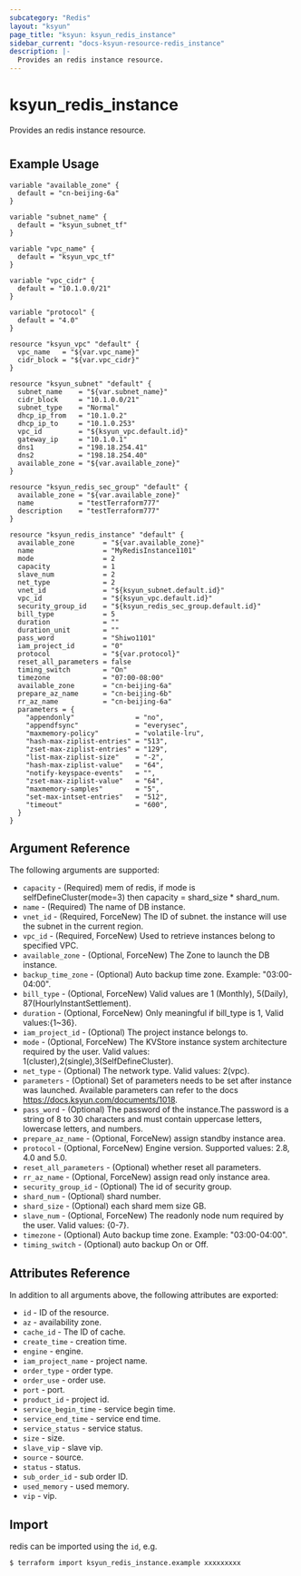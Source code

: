```yaml
---
subcategory: "Redis"
layout: "ksyun"
page_title: "ksyun: ksyun_redis_instance"
sidebar_current: "docs-ksyun-resource-redis_instance"
description: |-
  Provides an redis instance resource.
---
```


# ksyun_redis_instance

Provides an redis instance resource.

#

## Example Usage

```hcl
variable "available_zone" {
  default = "cn-beijing-6a"
}

variable "subnet_name" {
  default = "ksyun_subnet_tf"
}

variable "vpc_name" {
  default = "ksyun_vpc_tf"
}

variable "vpc_cidr" {
  default = "10.1.0.0/21"
}

variable "protocol" {
  default = "4.0"
}

resource "ksyun_vpc" "default" {
  vpc_name   = "${var.vpc_name}"
  cidr_block = "${var.vpc_cidr}"
}

resource "ksyun_subnet" "default" {
  subnet_name    = "${var.subnet_name}"
  cidr_block     = "10.1.0.0/21"
  subnet_type    = "Normal"
  dhcp_ip_from   = "10.1.0.2"
  dhcp_ip_to     = "10.1.0.253"
  vpc_id         = "${ksyun_vpc.default.id}"
  gateway_ip     = "10.1.0.1"
  dns1           = "198.18.254.41"
  dns2           = "198.18.254.40"
  available_zone = "${var.available_zone}"
}

resource "ksyun_redis_sec_group" "default" {
  available_zone = "${var.available_zone}"
  name           = "testTerraform777"
  description    = "testTerraform777"
}

resource "ksyun_redis_instance" "default" {
  available_zone       = "${var.available_zone}"
  name                 = "MyRedisInstance1101"
  mode                 = 2
  capacity             = 1
  slave_num            = 2
  net_type             = 2
  vnet_id              = "${ksyun_subnet.default.id}"
  vpc_id               = "${ksyun_vpc.default.id}"
  security_group_id    = "${ksyun_redis_sec_group.default.id}"
  bill_type            = 5
  duration             = ""
  duration_unit        = ""
  pass_word            = "Shiwo1101"
  iam_project_id       = "0"
  protocol             = "${var.protocol}"
  reset_all_parameters = false
  timing_switch        = "On"
  timezone             = "07:00-08:00"
  available_zone       = "cn-beijing-6a"
  prepare_az_name      = "cn-beijing-6b"
  rr_az_name           = "cn-beijing-6a"
  parameters = {
    "appendonly"               = "no",
    "appendfsync"              = "everysec",
    "maxmemory-policy"         = "volatile-lru",
    "hash-max-ziplist-entries" = "513",
    "zset-max-ziplist-entries" = "129",
    "list-max-ziplist-size"    = "-2",
    "hash-max-ziplist-value"   = "64",
    "notify-keyspace-events"   = "",
    "zset-max-ziplist-value"   = "64",
    "maxmemory-samples"        = "5",
    "set-max-intset-entries"   = "512",
    "timeout"                  = "600",
  }
}
```

## Argument Reference

The following arguments are supported:

* `capacity` - (Required) mem of redis, if mode is selfDefineCluster(mode=3) then capacity = shard_size * shard_num.
* `name` - (Required) The name of DB instance.
* `vnet_id` - (Required, ForceNew) The ID of subnet. the instance will use the subnet in the current region.
* `vpc_id` - (Required, ForceNew) Used to retrieve instances belong to specified VPC.
* `available_zone` - (Optional, ForceNew) The Zone to launch the DB instance.
* `backup_time_zone` - (Optional) Auto backup time zone. Example: "03:00-04:00".
* `bill_type` - (Optional, ForceNew) Valid values are 1 (Monthly), 5(Daily), 87(HourlyInstantSettlement).
* `duration` - (Optional, ForceNew) Only meaningful if bill_type is 1, Valid values:{1~36}.
* `iam_project_id` - (Optional) The project instance belongs to.
* `mode` - (Optional, ForceNew) The KVStore instance system architecture required by the user. Valid values:  1(cluster),2(single),3(SelfDefineCluster).
* `net_type` - (Optional) The network type. Valid values: 2(vpc).
* `parameters` - (Optional) Set of parameters needs to be set after instance was launched. Available parameters can refer to the  docs https://docs.ksyun.com/documents/1018.
* `pass_word` - (Optional) The password of the  instance.The password is a string of 8 to 30 characters and must contain uppercase letters, lowercase letters, and numbers.
* `prepare_az_name` - (Optional, ForceNew) assign standby instance area.
* `protocol` - (Optional, ForceNew) Engine version. Supported values: 2.8, 4.0 and 5.0.
* `reset_all_parameters` - (Optional) whether reset all parameters.
* `rr_az_name` - (Optional, ForceNew) assign read only instance area.
* `security_group_id` - (Optional) The id of security group.
* `shard_num` - (Optional) shard number.
* `shard_size` - (Optional) each shard mem size GB.
* `slave_num` - (Optional, ForceNew) The readonly node num required by the user. Valid values: {0-7}.
* `timezone` - (Optional) Auto backup time zone. Example: "03:00-04:00".
* `timing_switch` - (Optional) auto backup On or Off.

## Attributes Reference

In addition to all arguments above, the following attributes are exported:

* `id` - ID of the resource.
* `az` - availability zone.
* `cache_id` - The ID of cache.
* `create_time` - creation time.
* `engine` - engine.
* `iam_project_name` - project name.
* `order_type` - order type.
* `order_use` - order use.
* `port` - port.
* `product_id` - project id.
* `service_begin_time` - service begin time.
* `service_end_time` - service end time.
* `service_status` - service status.
* `size` - size.
* `slave_vip` - slave vip.
* `source` - source.
* `status` - status.
* `sub_order_id` - sub order ID.
* `used_memory` - used memory.
* `vip` - vip.


## Import

redis  can be imported using the `id`, e.g.

```
$ terraform import ksyun_redis_instance.example xxxxxxxxx
```

